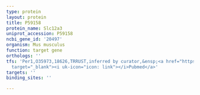 ```yaml
---
type: protein
layout: protein
title: P59158
protein_name: Slc12a3
uniprot_accession: P59158
ncbi_gene_id: '20497'
organism: Mus musculus
function: target gene
orthologs: ''
tfs: 'Per1,O35973,18626,TRRUST,inferred by curator,&ensp;<a href="https://www.ncbi.nlm.nih.gov/pubmed/?term=24610784%5Buid%5D+OR+29087512%5Buid%5D"
  target="_blank"><i uk-icon="icon: link"></i>Pubmed</a>'
targets: ''
binding_sites: ''

---
```

